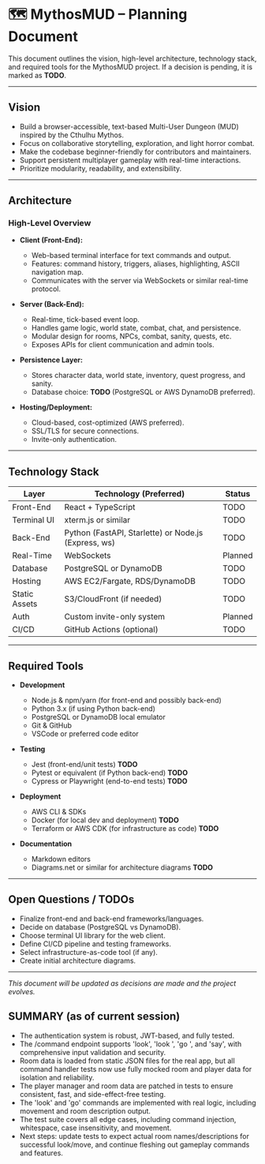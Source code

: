 # 🗺️ MythosMUD – Planning Document

This document outlines the vision, high-level architecture, technology stack, and required tools for the MythosMUD project.
If a decision is pending, it is marked as **TODO**.

---

## Vision

- Build a browser-accessible, text-based Multi-User Dungeon (MUD) inspired by the Cthulhu Mythos.
- Focus on collaborative storytelling, exploration, and light horror combat.
- Make the codebase beginner-friendly for contributors and maintainers.
- Support persistent multiplayer gameplay with real-time interactions.
- Prioritize modularity, readability, and extensibility.

---

## Architecture

### High-Level Overview

- **Client (Front-End):**
  - Web-based terminal interface for text commands and output.
  - Features: command history, triggers, aliases, highlighting, ASCII navigation map.
  - Communicates with the server via WebSockets or similar real-time protocol.

- **Server (Back-End):**
  - Real-time, tick-based event loop.
  - Handles game logic, world state, combat, chat, and persistence.
  - Modular design for rooms, NPCs, combat, sanity, quests, etc.
  - Exposes APIs for client communication and admin tools.

- **Persistence Layer:**
  - Stores character data, world state, inventory, quest progress, and sanity.
  - Database choice: **TODO** (PostgreSQL or AWS DynamoDB preferred).

- **Hosting/Deployment:**
  - Cloud-based, cost-optimized (AWS preferred).
  - SSL/TLS for secure connections.
  - Invite-only authentication.

---

## Technology Stack

| Layer         | Technology (Preferred)         | Status   |
|---------------|-------------------------------|----------|
| Front-End     | React + TypeScript            | TODO     |
| Terminal UI   | xterm.js or similar           | TODO     |
| Back-End      | Python (FastAPI, Starlette) or Node.js (Express, ws) | TODO     |
| Real-Time     | WebSockets                    | Planned  |
| Database      | PostgreSQL or DynamoDB        | TODO     |
| Hosting       | AWS EC2/Fargate, RDS/DynamoDB | TODO     |
| Static Assets | S3/CloudFront (if needed)     | TODO     |
| Auth          | Custom invite-only system     | Planned  |
| CI/CD         | GitHub Actions (optional)     | TODO     |

---

## Required Tools

- **Development**
  - Node.js & npm/yarn (for front-end and possibly back-end)
  - Python 3.x (if using Python back-end)
  - PostgreSQL or DynamoDB local emulator
  - Git & GitHub
  - VSCode or preferred code editor

- **Testing**
  - Jest (front-end/unit tests) **TODO**
  - Pytest or equivalent (if Python back-end) **TODO**
  - Cypress or Playwright (end-to-end tests) **TODO**

- **Deployment**
  - AWS CLI & SDKs
  - Docker (for local dev and deployment) **TODO**
  - Terraform or AWS CDK (for infrastructure as code) **TODO**

- **Documentation**
  - Markdown editors
  - Diagrams.net or similar for architecture diagrams **TODO**

---

## Open Questions / TODOs

- Finalize front-end and back-end frameworks/languages.
- Decide on database (PostgreSQL vs DynamoDB).
- Choose terminal UI library for the web client.
- Define CI/CD pipeline and testing frameworks.
- Select infrastructure-as-code tool (if any).
- Create initial architecture diagrams.

---

_This document will be updated as decisions are made and the project evolves._

## SUMMARY (as of current session)

- The authentication system is robust, JWT-based, and fully tested.
- The /command endpoint supports 'look', 'look <direction>', 'go <direction>', and 'say', with comprehensive input validation and security.
- Room data is loaded from static JSON files for the real app, but all command handler tests now use fully mocked room and player data for isolation and reliability.
- The player manager and room data are patched in tests to ensure consistent, fast, and side-effect-free testing.
- The 'look' and 'go' commands are implemented with real logic, including movement and room description output.
- The test suite covers all edge cases, including command injection, whitespace, case insensitivity, and movement.
- Next steps: update tests to expect actual room names/descriptions for successful look/move, and continue fleshing out gameplay commands and features.
